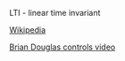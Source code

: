 LTI - linear time invariant


[Wikipedia](https://en.wikipedia.org/wiki/Linear_time-invariant_system)

[Brian Douglas controls video](https://www.youtube.com/watch?v=3eDDTFcSC_Y)

